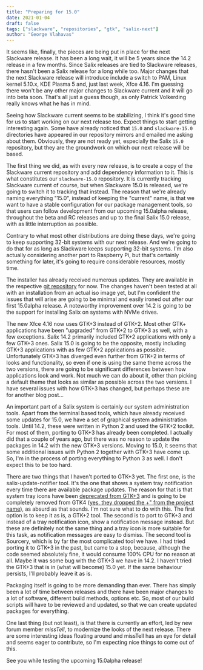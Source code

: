 ```yaml
---
title: "Preparing for 15.0"
date: 2021-01-04
draft: false
tags: ["slackware", "repositories", "gtk", "salix-next"]
author: "George Vlahavas"
---
```


It seems like, finally, the pieces are being put in place for the next
Slackware release. It has been a long wait, it will be 5 years since the
14.2 release in a few months. Since Salix releases are tied to Slackware
releases, there hasn't been a Salix release for a long while too. Major
changes that the next Slackware release will introduce include a switch
to PAM, Linux kernel 5.10.x, KDE Plasma 5 and, just last week, Xfce
4.16. I'm guessing there won't be any other major changes to Slackware
current and it will go into beta soon. That's all just a guess though,
as only Patrick Volkerding really knows what he has in mind.

Seeing how Slackware current seems to be stabilizing, I think it's good
time for us to start working on our next release too. Expect things to
start getting interesting again. Some have already noticed that `15.0`
and `slackware-15.0` directories have appeared in our repository mirrors
and emailed me asking about them. Obviously, they are not ready yet,
especially the Salix `15.0` repository, but they are the groundwork on
which our next release will be based.

The first thing we did, as with every new release, is to create a copy
of the Slackware current repository and add dependency information to
it. This is what constitutes our `slackware-15.0` repository. It is
currently tracking Slackware current of course, but when Slackware 15.0
is released, we're going to switch it to tracking that instead. The
reason that we're already naming everything "15.0", instead of keeping
the "current" name, is that we want to have a stable configuration for
our package management tools, so that users can follow development from
our upcoming 15.0alpha release, throughout the beta and RC releases and
up to the final Salix 15.0 release, with as little interruption as
possible.

Contrary to what most other distributions are doing these days, we're
going to keep supporting 32-bit systems with our next release. And we're
going to do that for as long as Slackware keeps supporting 32-bit
systems. I'm also actually considering another port to Raspberry Pi, but
that's certainly something for later, it's going to require considerable
resources, mostly time.

The installer has already received numerous updates. They are available
in the respective
[git repository](https://github.com/gapan/iso-creation)
for now. The changes haven't been tested at all with an installation
from an actual iso image yet, but I'm confident the issues that will
arise are going to be minimal and easily ironed out after our first
15.0alpha release. A noteworthy improvement over 14.2 is going to be the
support for installing Salix on systems with NVMe drives.

The new Xfce 4.16 now uses GTK+3 instead of GTK+2. Most other GTK+
applications have been "upgraded" from GTK+2 to GTK+3 as well, with a
few exceptions. Salix 14.2 primarily included GTK+2 applications with
only a few GTK+3 ones. Salix 15.0 is going to be the opposite, mostly
including GTK+3 applications with as few GTK+2 applications as possible.
Unfortunately GTK+3 has diverged even further from GTK+2 in terms of
looks and functionality, so even if one is using the same theme across
the two versions, there are going to be significant differences between
how applications look and work. Not much we can do about it, other than
picking a default theme that looks as similar as possible across the two
versions. I have several issues with how GTK+3 has changed, but perhaps
these are for another blog post...

An important part of a Salix system is certainly our system
administration tools. Apart from the terminal based tools, which have
already received some updates for 15.0, we have a set of graphical
system administration tools. Until 14.2, these were written in Python 2
and used the GTK+2 toolkit. For most of them, porting to GTK+3 has
already been completed. I actually did that a couple of years ago, but
there was no reason to update the packages in 14.2 with the new GTK+3
versions. Moving to 15.0, it seems that some additional issues with
Python 2 together with GTK+3 have come up. So, I'm in the process of
porting everything to Python 3 as well. I don't expect this to be too
hard.

There are two things that I haven't ported to GTK+3 yet. The first one,
is the salix-update-notifier tool. It's the one that shows a system tray
notification every time there are available package updates. The reason
for that is that system tray icons have been
[deprecated from GTK+3](https://developer.gnome.org/gtk3/stable/DeprecatedObjects.html)
and is going to be completely removed from GTK4 
([yes, they dropped the +" from the project name](https://mail.gnome.org/archives/gtk-devel-list/2019-February/msg00000.html)),
as absurd as that sounds.
I'm not sure what to do with this. The first option is to keep it as is,
a GTK+2 tool. The second is to port to GTK+3 and instead of a tray
notification icon, show a notification message instead. But these are
definitely not the same thing and a tray icon is more suitable for this
task, as notification messages are easy to dismiss. The second tool is
Sourcery, which is by far the most complicated tool we have. I had tried
porting it to GTK+3 in the past, but came to a stop, because, although
the code seemed absolutely fine, it would consume 100% CPU for no reason
at all. Maybe it was some bug with the GTK+3 we have in 14.2. I haven't
tried the GTK+3 that is in (what will become) 15.0 yet. If the same
behaviour persists, I'll probably leave it as is.

Packaging itself is going to be more demanding than ever. There has
simply been a lot of time between releases and there have been major
changes to a lot of software, different build methods, options etc. So,
most of our build scripts will have to be reviewed and updated, so that
we can create updated packages for everything.

One last thing (but not least), is that there is currently an effort,
led by new forum member *missTell*, to modernize the looks of the next
release. There are some interesting ideas floating around and missTell
has an eye for detail and seems eager to contribute, so I'm expecting
nice things to come out of this.

See you while testing the upcoming 15.0alpha release!

